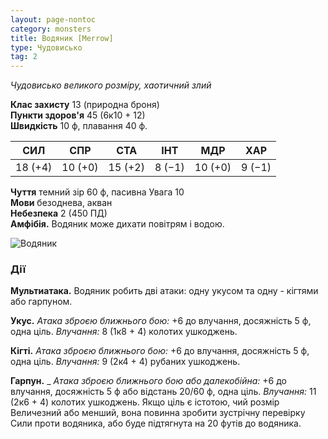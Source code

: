 ```yaml
---
layout: page-nontoc
category: monsters
title: Водяник [Merrow]
type: Чудовисько
tag: 2
---
```


_Чудовисько великого розміру, хаотичний злий_

**Клас захисту** 13 (природна броня)    
**Пункти здоров'я** 45 (6к10 + 12)    
**Швидкість** 10 ф, плавання 40 ф.

| СИЛ     | СПР     | СТА     | ІНТ    | МДР     | ХАР    |
| ------- | ------- | ------- | ------ | ------- | ------ |
| 18 (+4) | 10 (+0) | 15 (+2) | 8 (−1) | 10 (+0) | 9 (−1) |

**Чуття** темний зір 60 ф, пасивна Увага 10    
**Мови** безоднева, акван    
**Небезпека** 2 (450 ПД)    
**Амфібія.** Водяник може дихати повітрям і водою.

![Водяник](https://www.dndbeyond.com/avatars/thumbnails/30833/389/1000/1000/638063862754985837.png)

### Дії
**Мультиатака.** Водяник робить дві атаки: одну укусом та одну - кігтями або гарпуном.    

**Укус.** _Атака зброєю ближнього бою:_ +6 до влучання, досяжність 5 ф, одна ціль. _Влучання:_ 8 (1к8 + 4) колотих ушкоджень.    

**Кігті.** _Атака зброєю ближнього бою:_ +6 до влучання, досяжність 5 ф, одна ціль. _Влучання:_ 9 (2к4 + 4) рубаних ушкоджень.    

**Гарпун.** _ _Атака зброєю ближнього бою або далекобійна:_ +6 до влучання, досяжність 5 ф або відстань 20/60 ф, одна ціль. _Влучання:_ 11 (2к6 + 4) колотих ушкоджень. Якщо ціль є істотою, чий розмір Величезний або менший, вона повинна зробити зустрічну перевірку Сили проти водяника, або буде підтягнута на 20 футів до водяника.
